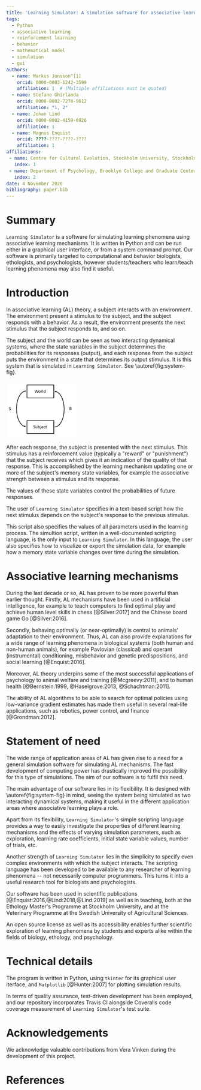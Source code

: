 ```yaml
---
title: 'Learning Simulator: A simulation software for associative learning'
tags:
  - Python
  - associative learning
  - reinforcement learning
  - behavior
  - mathematical model
  - simulation
  - gui
authors:
  - name: Markus Jonsson^[1]
    orcid: 0000-0003-1242-3599
    affiliation: 1  # (Multiple affiliations must be quoted)
  - name: Stefano Ghirlanda
    orcid: 0000-0002-7270-9612
    affiliation: "1, 2"
  - name: Johan Lind
    orcid: 0000-0002-4159-6926
    affiliation: 1
  - name: Magnus Enquist
    orcid: ????-????-????-????
    affiliation: 1
affiliations:
 - name: Centre for Cultural Evolution, Stockholm University, Stockholm, Sweden
   index: 1
 - name: Department of Psychology, Brooklyn College and Graduate Center, CUNY, New York, NY, USA
   index: 2
date: 4 November 2020
bibliography: paper.bib
---
```


# Summary

`Learning Simulator` is a software for simulating learning phenomena using
associative learning mechanisms. It is written in Python and can be run either in a graphical
user interface, or from a system command prompt. 
Our software is primarily targeted to computational and behavior biologists, ethologists,
and psychologists, however students/teachers who learn/teach learning phenomena may also
find it useful.

# Introduction

In associative learning (AL) theory, a subject interacts with an environment.
The environment present a stimulus to the subject, and the subject responds
with a behavior. As a result, the environment presents the next stimulus
that the subject responds to, and so on.

The subject and the world can be seen as two interacting dynamical systems,
where the state variables in the subject determines the probabilities for
its responses (output), and each response from the subject puts the environment
in a state that determines its output stimulus. It is this system that is
simulated in `Learning Simulator`. See \autoref{fig:system-fig}.

![The subject and the environment are two interacting dynamical systems.\label{fig:system-fig}](system-fig.png)

After each response, the subject is presented with the next stimulus. This stimulus has a 
reinforcement value (typically a "reward" or "punishment") that the subject receives
which gives it an indication of the quality of that response. 
This is accomplished by the learning mechanism updating one or more of
the subject's memory state
variables, for example the associative strength between a stimulus
and its response. 
<!---
the behavior with which the subject responded.
-->
The values of these state variables control the
probabilities of future responses.

The user of `Learning Simulator` specifies in a text-based script how the next
stimulus depends on the subject's response to the previous stimulus.
<!---
Conversely, `Learning Simulator` also implements the stochastic decision
function that determines how the subject's response depends on the presented
stimulus.
-->
This script also specifies the values of all parameters used
in the learning process.
The simultion script, written in a well-documented scripting language,
is the only input to `Learning Simulator`. In this language,
the user also specifies how to visualize or export the simulation data,
for example how a memory state variable changes over time during the simulation.

# Associative learning mechanisms

During the last decade or so, AL has proven to be more powerful than earlier thought.
Firstly, AL mechanisms have been used in artificial intelligence,
for example to teach computers to find optimal play and achieve human
level skills in chess [@Silver:2017] and the Chinese board game Go [@Silver:2016].

Secondly, behaving optimally (or near-optimally) is central to animals' adaptation
to their environment. Thus, AL can also provide explanations for a wide range of
learning phenomena in biological systems (both human and non-human
animals), for example Pavlovian (classical) and operant (instrumental) conditioning,
misbehavior and genetic predispositions, and social learning [@Enquist:2016].

Moreover, AL theory underpins some of the most successful applications
of psychology to animal welfare and training [@Mcgreevy:2011], and to
human health [@Bernstein:1999, @Haselgrove:2013, @Schachtman:2011].

The ability of AL algorithms to be able to search for optimal policies using
low-variance gradient estimates has made them useful in several real-life
applications, such as robotics, power control, and finance [@Grondman:2012].

# Statement of need

The wide range of application areas of AL has given rise to a need
for a general simulation software for simulating AL mechanisms.
The fast development of computing power has drastically improved the possibility
for this type of simulations. The aim of our software is to fulfil this need.

The main advantage of our software lies in its flexibility. It is designed with \autoref{fig:system-fig}
in mind, seeing the system being simulated as two interacting dynamical systems,
making it useful in the different application areas where associative learning plays a role.

Apart from its flexibility, `Learning Simulator`'s simple scripting language provides a way to easily investigate
the properties of different learning mechanisms and the effects of varying simulation parameters, such as
exploration, learning rate coefficients, initial state variable values,
number of trials, etc. 

Another strength of `Learning Simulator` lies in the simplicity to specify even complex
environments with which the subject interacts. The scripting language has been
developed to be available to any researcher of learning phenomena -- not necessarily
computer programmers. This turns it into a useful research tool for biologists and
psychologists.

<!---
, which enables scientific exploration of learning phenomena by students
and experts alike.
-->

Our software has been
used in scientific publications [@Enquist:2016,@Lind:2018,@Lind:2019]
as well as in teaching, 
both at the Ethology Master's Programme at Stockholm University, and
at the Veterinary Programme at the Swedish University of Agricultural Sciences.

<!---
Our software can also potentially be applied to animal welfare in terms of experiment planning,
and understanding/avoiding stereotypic behavior,
as well as in clinical psychology in terms of planning of treatments for phobias, for example.

An open source license as well as its accessibility recommend `Learning Simulator` as a practical tool for biology, ethology, and
psychology students
enables scientific exploration of learning phenomena by students
and experts alike.
-->

An open source license as well as its accessibility enables further scientific exploration of learning phenomena by students
and experts alike within the fields of biology, ethology, and psychology.


# Technical details

The program is written in Python, using `tkinter` for its graphical user iterface, and `Matplotlib` [@Hunter:2007]
for plotting simulation results.

In terms of quality assurance, test-driven development has been employed, and
our repository incorporates Travis CI alongside Coveralls code coverage measurement of `Learning Simulator`'s test suite.

<!---
 finding the balance between exploration and exploitation, time to convergence,
 been used in animal learning studies
 to explain flexible behavior in non-human animals.
 A wide range of learning phenomena
-->

<!---
# Citations

Citations to entries in paper.bib should be in
[rMarkdown](http://rmarkdown.rstudio.com/authoring_bibliographies_and_citations.html)
format.

If you want to cite a software repository URL (e.g. something on GitHub without a preferred
citation) then you can do it with the example BibTeX entry below for @fidgit.

For a quick reference, the following citation commands can be used:
- `@author:2001`  ->  "Author et al. (2001)"
- `[@author:2001]` -> "(Author et al., 2001)"
- `[@author1:2001; @author2:2001]` -> "(Author1 et al., 2001; Author2 et al., 2002)"
-->

# Acknowledgements

We acknowledge valuable contributions from Vera Vinken during the development of this project.


# References
